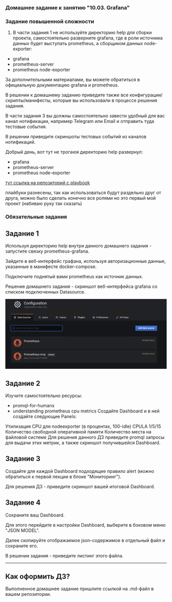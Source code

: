 ### Домашнее задание к занятию "10.03. Grafana"

### Задание повышенной сложности

1. В части задания 1 не используйте директорию help для сборки проекта, самостоятельно разверните grafana, где в роли источника данных будет выступать prometheus, а сборщиком данных node-exporter:

* grafana
* prometheus-server
* prometheus node-exporter

За дополнительными материалами, вы можете обратиться в официальную документацию grafana и prometheus.

В решении к домашнему заданию приведите также все конфигурации/скрипты/манифесты, которые вы использовали в процессе решения задания.

В части задания 3 вы должны самостоятельно завести удобный для вас канал нотификации, например Telegram или Email и отправить туда тестовые события.

В решении приведите скриншоты тестовых событий из каналов нотификаций.


Добрый день, вот тут не трогаюя директорию help развернул:

* grafana
* prometheus-server
* prometheus node-exporter

[тут ссылка на репозиторий с playbook](https://github.com/avo1yanskiy/Install/tree/main/Ansible-Playbook/Prometheus)

плайбуки разнесены, так как использоваться будут раздельно друг от друга, можно было сделать конечно все ролями но это первый мой проект (набиваю руку так сказать)

### Обязательные задания

## Задание 1
Используя директорию help внутри данного домашнего задания - запустите связку prometheus-grafana.

Зайдите в веб-интерфейс графана, используя авторизационные данные, указанные в манифесте docker-compose.

Подключите поднятый вами prometheus как источник данных.

Решение домашнего задания - скриншот веб-интерфейса grafana со списком подключенных Datasource.

![alt tag](https://github.com/avo1yanskiy/devops-netology/blob/main/mnt-homeworks/image/10.03/1.png)

## Задание 2

Изучите самостоятельно ресурсы:

* promql-for-humans
* understanding prometheus cpu metrics
Создайте Dashboard и в ней создайте следующие Panels:

Утилизация CPU для nodeexporter (в процентах, 100-idle)
CPULA 1/5/15
Количество свободной оперативной памяти
Количество места на файловой системе
Для решения данного ДЗ приведите promql запросы для выдачи этих метрик, а также скриншот получившейся Dashboard.

## Задание 3

Создайте для каждой Dashboard подходящее правило alert (можно обратиться к первой лекции в блоке "Мониторинг").

Для решения ДЗ - приведите скриншот вашей итоговой Dashboard.

## Задание 4
Сохраните ваш Dashboard.

Для этого перейдите в настройки Dashboard, выберите в боковом меню "JSON MODEL".

Далее скопируйте отображаемое json-содержимое в отдельный файл и сохраните его.

В решении задания - приведите листинг этого файла.

________________________________________________________________________________________

## Как оформить ДЗ?
Выполненное домашнее задание пришлите ссылкой на .md-файл в вашем репозитории.
